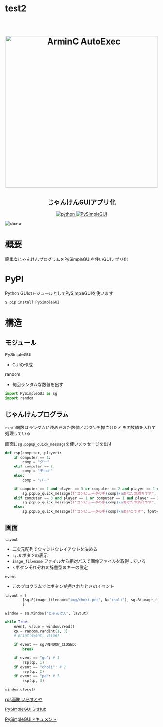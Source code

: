 # test2
<h1 align = "center">
  <br>
  <a href="img" ><img src = "https://user-images.githubusercontent.com/69783019/119460348-8aa9ac00-bd79-11eb-8afc-cbcc0d26c1f0.png" width="500" alt = " ArminC AutoExec ">
  </a>
</h1>
<p align="center">
  <h2 align="center">じゃんけんGUIアプリ化</h2>
</p>
<p align="center">
  <a href="https://img.shields.io/badge/Python-v3.9.0-blue">
    <img src="https://img.shields.io/badge/Python-v3.9.0-blue"alt="python">
  </a>
  <a href="https://img.shields.io/badge/PySimpleGUI-4.39.1-blue">
    <img src="https://img.shields.io/badge/PySimpleGUI-4.39.1-blue"alt="PySimpleGUI">
  </a>

![demo](https://user-images.githubusercontent.com/69783019/119269282-d2252080-bc31-11eb-8815-c104de787a8b.gif)


# 概要
簡単なじゃんけんプログラムをPySimpleGUIを使いGUIアプリ化

# PyPI
Python GUIのモジュールとしてPySimpleGUIを使います

```pip
$ pip install PySimpleGUI
```

# 構造

## モジュール

PySimpleGUI
* GUIの作成

random
* 毎回ランダムな数値を出す

```python
import PySimpleGUI as sg
import random
```

## じゃんけんプログラム

`rsp()`関数はランダムに決められた数値とボタンを押されたときの数値を入れて処理している

画面に`sg.popup_quick_message`を使いメッセージを出す

```python
def rsp(computer, player):
    if computer == 1:
        comp = "グー"
    elif computer == 2:
        comp = "チョキ"
    else:
        comp = "パー"

    if computer == 1 and player == 3 or computer == 2 and player == 1 or computer == 3 and player == 2:
        sg.popup_quick_message(f"コンピュータの手{comp}\nあなたの勝ちです", font=(20), text_color='#ffff00')
    elif computer == 3 and player == 1 or computer == 1 and player == 2 or computer == 2 and player == 3:
        sg.popup_quick_message(f"コンピュータの手{comp}\nあなたの負けです", font=(20), text_color='#ff4500')
    else:
        sg.popup_quick_message(f"コンピュータの手{comp}\nあいこです", font=(20))
```

## 画面

`layout`
* 二次元配列でウィンドウレイアウトを決める
* `sg.B` ボタンの表示
* `image_filename` ファイルから相対パスで画像ファイルを取得している
* `k` ボタンそれぞれの辞書型のキーの設定

`event`
* このプログラムではボタンが押されたときのイベント


```python
layout = [
        [sg.B(image_filename="img/choki.png", k="choli"), sg.B(image_filename="img/rook.png", k="gu"), sg.B(image_filename="img/pa.png", k="pa")]
        ]

window = sg.Window("じゃんけん", layout)

while True:
    event, value = window.read()
    cp = random.randint(1, 3)
    # print(event, value)

    if event == sg.WINDOW_CLOSED:
        break
    
    if event == "gu": # 1
        rsp(cp, 1)
    if event == "choli": # 2
        rsp(cp, 2)
    if event == "pa": # 3
        rsp(cp, 3)

window.close()
```
  
[rps画像 いらすとや](https://www.irasutoya.com/2013/07/blog-post_5608.html)


[PySimpleGUI GitHub](https://github.com/PySimpleGUI)

[PySimpleGUIドキュメント](https://pysimplegui.readthedocs.io/en/latest/)
